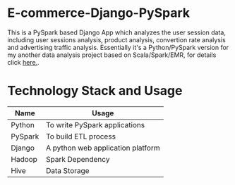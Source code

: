 # E-commerce-Django-PySpark
This is a PySpark based Django App which analyzes the user session data, including user sessions analysis, product analysis, convertion rate analysis and advertising traffic analysis. Essentially it's a Python/PySpark version for my another data analysis project based on Scala/Spark/EMR, for details click [here.](https://github.com/gef0604/Ecommerce_Data_Platform_On_EMR).

# Technology Stack and Usage
Name | Usage
------------ | -------------
Python | To write PySpark applications
PySpark | To build ETL process
Django | A python web application platform 
Hadoop | Spark Dependency
Hive | Data Storage
